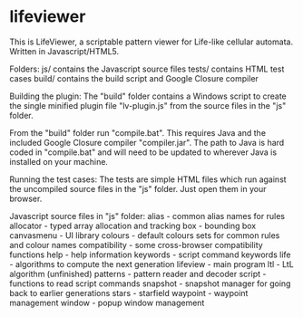 # lifeviewer

This is LifeViewer, a scriptable pattern viewer for Life-like cellular automata.
Written in Javascript/HTML5.

Folders:
js/	contains the Javascript source files
tests/	contains HTML test cases
build/	contains the build script and Google Closure compiler

Building the plugin:
The "build" folder contains a Windows script to create the single minified plugin file "lv-plugin.js" from the source files in the "js" folder.

From the "build" folder run "compile.bat". This requires Java and the included Google Closure compiler "compiler.jar". The path to Java is hard coded in "compile.bat" and will need to be updated to wherever Java is installed on your machine.

Running the test cases:
The tests are simple HTML files which run against the uncompiled source files in the "js" folder. Just open them in your browser.

Javascript source files in "js" folder:
alias		- common alias names for rules
allocator	- typed array allocation and tracking
box		- bounding box
canvasmenu	- UI library
colours		- default colours sets for common rules and colour names
compatibility	- some cross-browser compatibility functions
help		- help information
keywords	- script command keywords
life		- algorithms to compute the next generation
lifeview	- main program
ltl		- LtL algorithm (unfinished)
patterns	- pattern reader and decoder
script		- functions to read script commands
snapshot	- snapshot manager for going back to earlier generations
stars		- starfield
waypoint	- waypoint management
window		- popup window management
